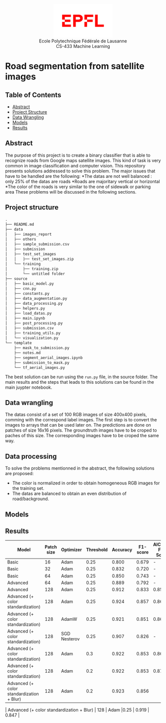 <div align="center">
<img src="./resources/logo-epfl.png" alt="Example Image" width="192" height="108">
</div>

<div align="center">
Ecole Polytechnique Fédérale de Lausanne
</div> 
<div align="center">
CS-433 Machine Learning
</div> 

# Road segmentation from satellite images

## Table of Contents

- [Abstract](#abstract)
- [Project Structure](#project-structure)
- [Data Wrangling](#data-wrangling)
- [Models](#models)
- [Results](#results)

## Abstract 
The purpose of this project is to create a binary classifier that is able to recognize roads from Google maps satellite images. This kind of task is very common in image classification and computer vision. This repository presents solutions addressed to solve this problem. The major issues that have to be handled are the following:
*The datas are not well balanced : only 25% of the datas are roads
*Roads are majoritary vertical or horizontal
*The color of the roads is very similar to the one of sidewalk or parking area
   These problems will be discussed in the following sections.

## Project structure
```
.
├── README.md
├── data
│   ├── images_report
│   ├── others
│   ├── sample_submission.csv
│   ├── submission
│   ├── test_set_images
│   │   ├── test_set_images.zip
│   └── training
│       ├── training.zip
│       └── untitled folder
├── source
│   ├── basic_model.py
│   ├── cnn.py
│   ├── constants.py
│   ├── data_augmentation.py
│   ├── data_processing.py
│   ├── helpers.py
│   ├── load_datas.py
│   ├── main.ipynb
│   ├── post_processing.py
│   ├── submission.csv
│   ├── training_utils.py
│   └── visualization.py
└── template
    ├── mask_to_submission.py
    ├── notes.md
    ├── segment_aerial_images.ipynb
    ├── submission_to_mask.py
    └── tf_aerial_images.py
```


The best solution can be run using the `run.py` file, in the source folder. The main results and the steps that leads to this solutions can be found in the main juypter notebook.

## Data wrangling
The datas consist of a set of 100 RGB images of size 400x400 pixels, comming with the correspond label images. The first step is to convert the images to arrays that can be used later on. The predictions are done on patches of size 16x16 pixels. The groundtruth images have to be croped to paches of this size. The corresponding images have to be croped the same way. 

## Data processing

To solve the problems mentionned in the abstract, the following solutions are proposed:</p>
* The color is normalized in order to obtain homogeneous RGB images for the training set.
* The datas are balanced to obtain an even distribution of road/background.

## Models

## Results

| Model                              | Patch size | Optimizer    | Threshold | Accuracy | F1-score | AICrowd F1-Score | AICrowd accuracy |
|------------------------------------|------------|--------------|-----------|----------|----------|------------------|------------------|
| Basic                              | 16         | Adam         | 0.25      | 0.800    | 0.679    | -                | -                |
| Basic                              | 32         | Adam         | 0.25      | 0.832    | 0.720    | -                | -                |
| Basic                              | 64         | Adam         | 0.25      | 0.850    | 0.743    | -                | -                |
| Advanced                           | 64         | Adam         | 0.25      | 0.889    | 0.792    | -                | -                |
| Advanced                           | 128        | Adam         | 0.25      | 0.912    | 0.833    | 0.856            | 0.921            |
| Advanced (+ color standardization) | 128        | Adam         | 0.25      | 0.924    | 0.857    | 0.868            | 0.929            |
| Advanced (+ color standardization) | 128        | AdamW        | 0.25      | 0.921    | 0.851    | 0.866            | 0.928            |
| Advanced (+ color standardization) | 128        | SGD Nesterov | 0.25      | 0.907    | 0.826    | -                | -                |
| Advanced (+ color standardization) | 128        | Adam         | 0.3       | 0.922    | 0.853    | 0.867            | 0.929            |
| Advanced (+ color standardization) | 128        | Adam         | 0.2       | 0.922    | 0.853    | 0.870            | 0.930            |
| Advanced (+ color standardization + Blur) | 128        | Adam        |0.2        | 0.923    | 0.856      |

| Advanced (+ color standardization + Blur) | 128        | Adam        |0.25        | 0.919    | 0.847      |


